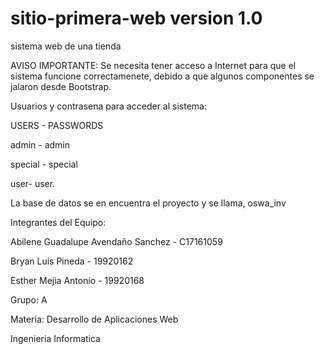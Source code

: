 # sitio-primera-web version 1.0
sistema web de una tienda 

AVISO IMPORTANTE: Se necesita tener acceso a Internet para que el sistema funcione correctamenete, debido a que algunos componentes se jalaron desde Bootstrap.

Usuarios y contrasena para acceder al sistema:

USERS   -   PASSWORDS

admin - admin 

special - special

user-  user.

La base de datos se en encuentra el proyecto y se llama, oswa_inv

Integrantes del Equipo:

Abilene Guadalupe Avendaño Sanchez  - C17161059

Bryan Luis Pineda   -  19920162

Esther Mejia Antonio  -  19920168

Grupo: A    

Materia: Desarrollo de Aplicaciones Web

Ingenieria Informatica
